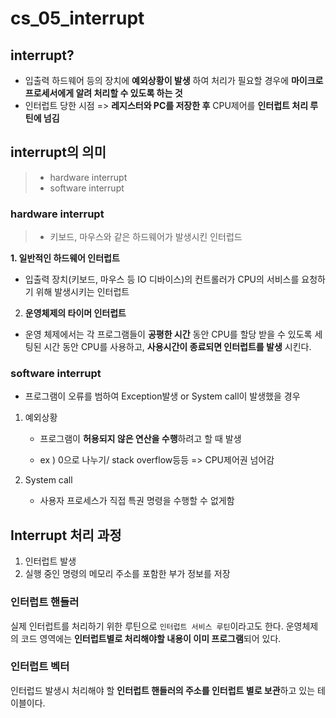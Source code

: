 # cs_05_interrupt



## interrupt?

- 입출력 하드웨어 등의 장치에 **예외상황이 발생** 하여 처리가 필요할 경우에 **마이크로프로세서에게 알려 처리할 수 있도록 하는 것**
- 인터럽트 당한 시점 => **레지스터와 PC를 저장한 후** CPU제어를 **인터럽트 처리 루틴에 넘김**



## interrupt의 의미

> - hardware interrupt
> - software interrupt

### hardware interrupt

> - 키보드, 마우스와 같은 하드웨어가 발생시킨 인터럽드

**1. 일반적인 하드웨어 인터럽트**

- 입출력 장치(키보드, 마우스 등 IO 디바이스)의 컨트롤러가 CPU의 서비스를 요청하기 위해 발생시키는 인터럽트

  

2. **운영체제의 타이머 인터럽트**

-  운영 체제에서는 각 프로그램들이 **공평한 시간** 동안 CPU를 할당 받을 수 있도록 세팅된 시간 동안 CPU를 사용하고, **사용시간이 종료되면 인터럽트를 발생** 시킨다.





### software interrupt

- 프로그램이 오류를 범하여 Exception발생 or System call이 발생했을 경우

1. 예외상황 

   - 프로그램이 **허용되지 않은 연산을 수행**하려고 할 때 발생

   - ex ) 0으로 나누기/ stack overflow등등 => CPU제어권 넘어감

     

2. System call

   -  사용자 프로세스가 직접 특권 명령을 수행할 수 없게함



## Interrupt 처리 과정

1. 인터럽트 발생 
2. 실행 중인 명령의 메모리 주소를 포함한 부가 정보를 저장



### 인터럽트 핸들러

실제 인터럽트를 처리하기 위한 루틴으로 `인터럽트 서비스 루틴`이라고도 한다.
운영체제의 코드 영역에는 **인터럽트별로 처리해야할 내용이 이미 프로그램**되어 있다.



### 인터럽트 벡터

인터럽드 발생시 처리해야 할 **인터럽트 핸들러의 주소를 인터럽트 별로 보관**하고 있는 테이블이다.









